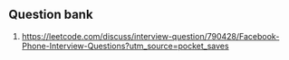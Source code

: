 
## Question bank

1. https://leetcode.com/discuss/interview-question/790428/Facebook-Phone-Interview-Questions?utm_source=pocket_saves
